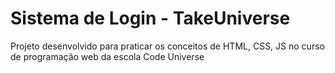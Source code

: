 # Sistema de Login - TakeUniverse

Projeto desenvolvido para praticar os conceitos de HTML, CSS, JS no curso de programação web da escola Code Universe
